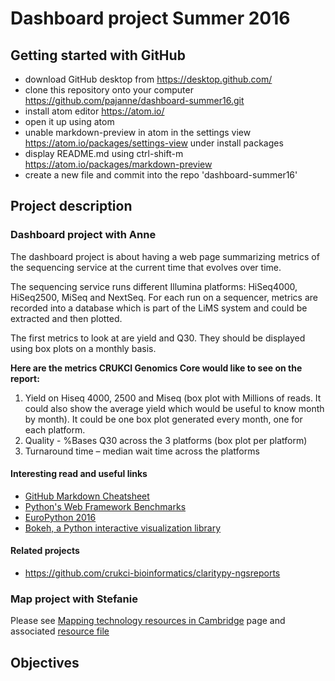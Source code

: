 # Dashboard project Summer 2016

## Getting started with GitHub
- download GitHub desktop from https://desktop.github.com/
- clone this repository onto your computer https://github.com/pajanne/dashboard-summer16.git
- install atom editor https://atom.io/
- open it up using atom
- unable markdown-preview in atom in the settings view https://atom.io/packages/settings-view under install packages
- display README.md using ctrl-shift-m https://atom.io/packages/markdown-preview
- create a new file and commit into the repo 'dashboard-summer16'

## Project description

### Dashboard project with Anne
The dashboard project is about having a web page summarizing metrics of the sequencing service at the current time that evolves over time.

The sequencing service runs different Illumina platforms: HiSeq4000, HiSeq2500, MiSeq and NextSeq. For each run on a sequencer, metrics are recorded into a database which is part of the LiMS system and could be extracted and then plotted.

The first metrics to look at are yield and Q30. They should be displayed using box plots on a monthly basis.

**Here are the metrics CRUKCI Genomics Core would like to see on the report:**
1. Yield on Hiseq 4000, 2500 and Miseq (box plot with Millions of reads. It could also show the average yield which would be useful to know month by month). It could be one box plot generated every month, one for each platform.
2. Quality - %Bases Q30 across the 3 platforms (box plot per platform)
3. Turnaround time – median wait time across the platforms

#### Interesting read and useful links
- [GitHub Markdown Cheatsheet](https://github.com/adam-p/markdown-here/wiki/Markdown-Cheatsheet)
- [Python's Web Framework Benchmarks](http://klen.github.io/py-frameworks-bench/)
- [EuroPython 2016](https://ep2016.europython.eu/en/)
- [Bokeh, a Python interactive visualization library](http://bokeh.pydata.org/)

#### Related projects
- https://github.com/crukci-bioinformatics/claritypy-ngsreports

### Map project with Stefanie

Please see [Mapping technology resources in Cambridge](https://github.com/pajanne/dashboard-summer16/blob/master/Mapping-locations.md) page and associated [resource file](https://github.com/pajanne/dashboard-summer16/blob/master/CUEquipmentDataGEO.csv)

## Objectives
